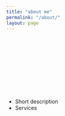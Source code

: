 ```yaml
---
title: "about me"
permalink: "/about/"
layout: page
---
```


<svg class="icon"><use xlink:href="{{ "/assets/fontawesome/icons.svg" | relative_url }}#suitcase"></use></svg>

- Short description
- Services
